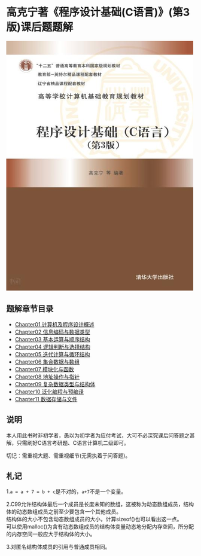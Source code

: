 # 高克宁著《程序设计基础(C语言)》(第3版)课后题题解

![](/教材封面.jpg)

## 题解章节目录
- [Chapter01 计算机及程序设计概述](/Chapter01.md)
- [Chapter02 信息编码与数据类型](/Chapter02.md)
- [Chapter03 基本运算与顺序结构](/Chapter03.md)
- [Chapter04 逻辑判断与选择结构](/Chapter04.md)
- [Chapter05 迭代计算与循环结构](/Chapter05.md)
- [Chapter06 集合数据与数组](/Chapter06.md)
- [Chapter07 模块化与函数](/Chapter07.md)
- [Chapter08 地址操作与指针](/Chapter08.md)
- [Chapter09 复杂数据类型与结构体](/Chapter09.md)
- [Chapter10 泛化编程与预编译](/Chapter10.md)
- [Chapter11 数据存储与文件](/Chapter11.md)

## 说明

本人用此书时非初学者，愚以为初学者为应付考试，大可不必深究课后问答题之甚解，只需刷好C语言考研题、C语言计算机二级即可。

切记：需重视大题、需重视细节(无需执着于问答题)。

## 札记
1.`a = a + 7 = b + c`是不对的，`a+7`不是一个变量。

2.C99允许结构体最后一个成员是长度未知的数组，这被称为动态数组成员，结构体的动态数组成员之前至少要包含一个其他成员。<br/>
结构体的大小不包含动态数组成员的大小，计算sizeof()也可以看出这一点。<br/>
可以使用malloc()为含有动态数组成员的结构体变量动态地分配内存空间，所分配的内存空间一般应大于结构体的大小。

3.对匿名结构体成员的引用与普通成员相同。
